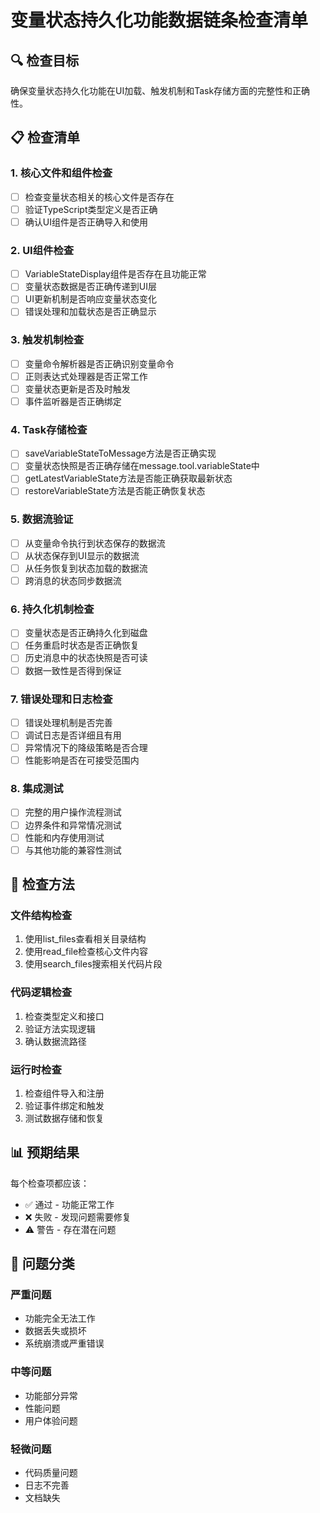 # 变量状态持久化功能数据链条检查清单

## 🔍 检查目标
确保变量状态持久化功能在UI加载、触发机制和Task存储方面的完整性和正确性。

## 📋 检查清单

### 1. 核心文件和组件检查
- [ ] 检查变量状态相关的核心文件是否存在
- [ ] 验证TypeScript类型定义是否正确
- [ ] 确认UI组件是否正确导入和使用

### 2. UI组件检查
- [ ] VariableStateDisplay组件是否存在且功能正常
- [ ] 变量状态数据是否正确传递到UI层
- [ ] UI更新机制是否响应变量状态变化
- [ ] 错误处理和加载状态是否正确显示

### 3. 触发机制检查
- [ ] 变量命令解析器是否正确识别变量命令
- [ ] 正则表达式处理器是否正常工作
- [ ] 变量状态更新是否及时触发
- [ ] 事件监听器是否正确绑定

### 4. Task存储检查
- [ ] saveVariableStateToMessage方法是否正确实现
- [ ] 变量状态快照是否正确存储在message.tool.variableState中
- [ ] getLatestVariableState方法是否能正确获取最新状态
- [ ] restoreVariableState方法是否能正确恢复状态

### 5. 数据流验证
- [ ] 从变量命令执行到状态保存的数据流
- [ ] 从状态保存到UI显示的数据流
- [ ] 从任务恢复到状态加载的数据流
- [ ] 跨消息的状态同步数据流

### 6. 持久化机制检查
- [ ] 变量状态是否正确持久化到磁盘
- [ ] 任务重启时状态是否正确恢复
- [ ] 历史消息中的状态快照是否可读
- [ ] 数据一致性是否得到保证

### 7. 错误处理和日志检查
- [ ] 错误处理机制是否完善
- [ ] 调试日志是否详细且有用
- [ ] 异常情况下的降级策略是否合理
- [ ] 性能影响是否在可接受范围内

### 8. 集成测试
- [ ] 完整的用户操作流程测试
- [ ] 边界条件和异常情况测试
- [ ] 性能和内存使用测试
- [ ] 与其他功能的兼容性测试

## 🔧 检查方法

### 文件结构检查
1. 使用list_files查看相关目录结构
2. 使用read_file检查核心文件内容
3. 使用search_files搜索相关代码片段

### 代码逻辑检查
1. 检查类型定义和接口
2. 验证方法实现逻辑
3. 确认数据流路径

### 运行时检查
1. 检查组件导入和注册
2. 验证事件绑定和触发
3. 测试数据存储和恢复

## 📊 预期结果

每个检查项都应该：
- ✅ 通过 - 功能正常工作
- ❌ 失败 - 发现问题需要修复
- ⚠️ 警告 - 存在潜在问题

## 🚨 问题分类

### 严重问题
- 功能完全无法工作
- 数据丢失或损坏
- 系统崩溃或严重错误

### 中等问题
- 功能部分异常
- 性能问题
- 用户体验问题

### 轻微问题
- 代码质量问题
- 日志不完善
- 文档缺失
